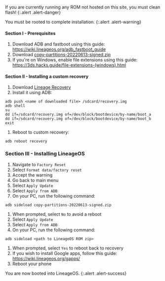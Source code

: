 If you are currently running any ROM not hosted on this site, you must clean flash!
{:.alert .alert-danger}

You must be rooted to complete installation.
{:.alert .alert-warning}

#### Section I - Prerequisites

1. Download ADB and fastboot using this guide: <https://wiki.lineageos.org/adb_fastboot_guide>
1. Download [copy-partitions-20220613-signed.zip](https://mirrorbits.lineageos.org/tools/copy-partitions-20220613-signed.zip)
1. If you're on Windows, enable file extensions using this guide: <https://3ds.hacks.guide/file-extensions-(windows).html>

#### Section II - Installing a custom recovery

1. Download [Lineage Recovery](https://sourceforge.net/projects/lifehackerhansol-android/files/recovery/mh2lm/lineage-recovery-21.0-20240528-UNOFFICIAL-mh2lm-signed.img)
1. Install it using ADB:
```
adb push <name of downloaded file> /sdcard/recovery.img
adb shell
su
dd if=/sdcard/recovery.img of=/dev/block/bootdevice/by-name/boot_a
dd if=/sdcard/recovery.img of=/dev/block/bootdevice/by-name/boot_b
exit
```
1. Reboot to custom recovery:
```
adb reboot recovery
```

### Section III - Installing LineageOS

1. Navigate to `Factory Reset`
1. Select `Format data/factory reset`
1. Accept the warning
1. Go back to main menu
1. Select `Apply Update`
1. Select `Apply from ADB`
1. On your PC, run the following command:
```
adb sideload copy-partitions-20220613-signed.zip
```
1. When prompted, select `No` to avoid a reboot
1. Select `Apply Update`
1. Select `Apply from ADB`
1. On your PC, run the following command:
```
adb sideload <path to LineageOS ROM zip>
```
1. When prompted, select `Yes` to reboot back to recovery
1. If you wish to install Google apps, follow this guide: <https://wiki.lineageos.org/gapps/>
1. Reboot your phone

You are now booted into LineageOS.
{:.alert .alert-success}
